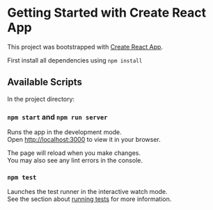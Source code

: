 # Getting Started with Create React App

This project was bootstrapped with [Create React App](https://github.com/facebook/create-react-app).

First install all dependencies using 
`npm install`

## Available Scripts

In the project directory:

### `npm start` and `npm run server`

Runs the app in the development mode.\
Open [http://localhost:3000](http://localhost:3000) to view it in your browser.

The page will reload when you make changes.\
You may also see any lint errors in the console.

### `npm test`

Launches the test runner in the interactive watch mode.\
See the section about [running tests](https://facebook.github.io/create-react-app/docs/running-tests) for more information.


